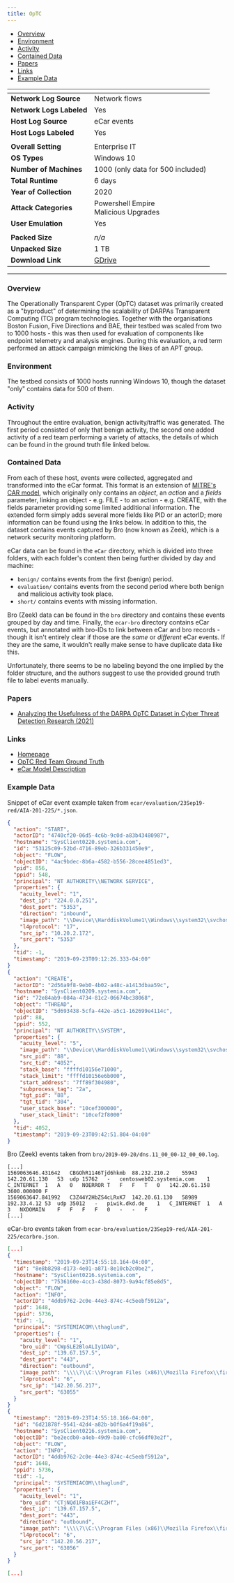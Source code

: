 ```yaml
---
title: OpTC
---
```


- [Overview](#overview)
- [Environment](#environment)
- [Activity](#activity)
- [Contained Data](#contained-data)
- [Papers](#papers)
- [Links](#links)
- [Example Data](#example-data)

| <!-- -->                 | <!-- -->                                                                               |
|--------------------------|----------------------------------------------------------------------------------------|
| **Network Log Source**   | Network flows                                                                          |
| **Network Logs Labeled** | Yes                                                                                    |
| **Host Log Source**      | eCar events                                                                            |
| **Host Logs Labeled**    | Yes                                                                                    |
|                          |                                                                                        |
| **Overall Setting**      | Enterprise IT                                                                          |
| **OS Types**             | Windows 10                                                                             |
| **Number of Machines**   | 1000 (only data for 500 included)                                                      |
| **Total Runtime**        | 6 days                                                                                 |
| **Year of Collection**   | 2020                                                                                   |
| **Attack Categories**    | Powershell Empire<br/>Malicious Upgrades                                               |
| **User Emulation**       | Yes                                                                                    |
|                          |                                                                                        |
| **Packed Size**          | _n/a_                                                                                  |
| **Unpacked Size**        | 1 TB                                                                                   |
| **Download Link**        | [GDrive](https://drive.google.com/drive/u/0/folders/1n3kkS3KR31KUegn42yk3-e6JkZvf0Caa) |

***

### Overview

The Operationally Transparent Cyper (OpTC) dataset was primarily created as a "byproduct" of determining the scalability
of DARPAs Transparent Computing (TC) program technologies.
Together with the organisations Boston Fusion, Five Directions and BAE, their testbed was scaled from two to 1000
hosts - this was then used for evaluation of components like endpoint telemetry and analysis engines.
During this evaluation, a red term performed an attack campaign mimicking the likes of an APT group.

### Environment

The testbed consists of 1000 hosts running Windows 10, though the dataset "only" contains data for 500 of them.

### Activity

Throughout the entire evaluation, benign activity/traffic was generated.
The first period consisted of only that benign activity, the second one added activity of a red team performing a
variety of attacks, the details of which can be found in the ground truth file linked below.

### Contained Data

From each of these host, events were collected, aggregated and transformed into the eCar format.
This format is an extension of [MITRE's CAR model](https://car.mitre.org/wiki/Data_Model), which originally only
contains an _object_, an _action_ and a _fields_ parameter, linking an object - e.g. FILE - to an action - e.g. CREATE,
with the fields parameter providing some limited additional information.
The extended form simply adds several more fields like PID or an actorID;
more information can be found using the links below.
In addition to this, the dataset contains events captured by Bro (now known as Zeek), which is a network security
monitoring platform.

eCar data can be found in the `eCar` directory, which is divided into three folders, with each folder's content then
being further divided by day and machine:

- `benign/` contains events from the first (benign) period.
- `evaluation/` contains events from the second period where both benign and malicious activity took place.
- `short/` contains events with missing information.

Bro (Zeek) data can be found in the `bro` directory and contains these events grouped by day and time.
Finally, the `ecar-bro` directory contains eCar events, but annotated with bro-IDs to link between eCar and bro
records - though it isn't entirely clear if those are the _same_ or _different_ eCar events.
If they are the same, it wouldn't really make sense to have duplicate data like this.

Unfortunately, there seems to be no labeling beyond the one implied by the folder structure, and the authors suggest to
use the provided ground truth file to label events manually.

### Papers

- [Analyzing the Usefulness of the DARPA OpTC Dataset in Cyber Threat Detection Research (2021)](https://doi.org/10.1145/3450569.3463573)

### Links

- [Homepage](https://github.com/FiveDirections/OpTC-data#operationally-transparent-cyber-optc-data-release)
- [OpTC Red Team Ground Truth](https://github.com/FiveDirections/OpTC-data/blob/master/OpTCRedTeamGroundTruth.pdf)
- [eCar Model Description](https://github.com/FiveDirections/OpTC-data/blob/master/ecar.md)

### Example Data

Snippet of eCar event example taken from `ecar/evaluation/23Sep19-red/AIA-201-225/*.json`.

```json
{
  "action": "START",
  "actorID": "4740cf20-06d5-4c6b-9c0d-a83b43480987",
  "hostname": "SysClient0220.systemia.com",
  "id": "53125c09-52bd-4716-89eb-326b331450e9",
  "object": "FLOW",
  "objectID": "4ac9bdec-8b6a-4582-b556-28cee4851ed3",
  "pid": 856,
  "ppid": 548,
  "principal": "NT AUTHORITY\\NETWORK SERVICE",
  "properties": {
    "acuity_level": "1",
    "dest_ip": "224.0.0.251",
    "dest_port": "5353",
    "direction": "inbound",
    "image_path": "\\Device\\HarddiskVolume1\\Windows\\system32\\svchost.exe",
    "l4protocol": "17",
    "src_ip": "10.20.2.172",
    "src_port": "5353"
  },
  "tid": -1,
  "timestamp": "2019-09-23T09:12:26.333-04:00"
}
{
  "action": "CREATE",
  "actorID": "2d56a9f8-9eb0-4b02-a48c-a1413dbaa59c",
  "hostname": "SysClient0209.systemia.com",
  "id": "72e84ab9-084a-4734-81c2-06674bc38068",
  "object": "THREAD",
  "objectID": "5d693438-5cfa-442e-a5c1-162699e4114c",
  "pid": 88,
  "ppid": 552,
  "principal": "NT AUTHORITY\\SYSTEM",
  "properties": {
    "acuity_level": "5",
    "image_path": "\\Device\\HarddiskVolume1\\Windows\\system32\\svchost.exe",
    "src_pid": "88",
    "src_tid": "4052",
    "stack_base": "ffffd10156e71000",
    "stack_limit": "ffffd10156e6b000",
    "start_address": "7ff89f304980",
    "subprocess_tag": "2a",
    "tgt_pid": "88",
    "tgt_tid": "304",
    "user_stack_base": "10cef300000",
    "user_stack_limit": "10cef2f8000"
  },
  "tid": 4052,
  "timestamp": "2019-09-23T09:42:51.804-04:00"
}
```

Bro (Zeek) events taken from `bro/2019-09-20/dns.11_00_00-12_00_00.log`.

```
[...]
1569063646.431642	CBGOhR1146Tjd6hkmb	88.232.210.2	55943	142.20.61.130	53	udp	15762	-	centosweb02.systemia.com	1	C_INTERNET	1	A	0	NOERROR	T	F	F	T	0	142.20.61.158	3600.000000	F
1569063647.841992	C3Z44Y2HbZS4cLRxK7	142.20.61.130	58989	192.33.4.12	53	udp	35012	-	piwik.dkd.de	1	C_INTERNET	1	A	3	NXDOMAIN	F	F	F	F	0	-	-	F
[...]
```

eCar-bro events taken from `ecar-bro/evaluation/23Sep19-red/AIA-201-225/ecarbro.json`.

```json
[...]
{
  "timestamp": "2019-09-23T14:55:18.164-04:00",
  "id": "8e8b8298-d173-4e01-a871-8e10cb2c0be2",
  "hostname": "SysClient0216.systemia.com",
  "objectID": "7536160e-4cc3-438d-8073-9a94cf85e8d5",
  "object": "FLOW",
  "action": "INFO",
  "actorID": "4ddb9762-2c0e-44e3-874c-4c5eebf5912a",
  "pid": 1648,
  "ppid": 5736,
  "tid": -1,
  "principal": "SYSTEMIACOM\\thaglund",
  "properties": {
    "acuity_level": "1",
    "bro_uid": "CWpSLE2BloALIy1DAb",
    "dest_ip": "139.67.157.5",
    "dest_port": "443",
    "direction": "outbound",
    "image_path": "\\\\?\\C:\\Program Files (x86)\\Mozilla Firefox\\firefox.exe",
    "l4protocol": "6",
    "src_ip": "142.20.56.217",
    "src_port": "63055"
  }
}
{
  "timestamp": "2019-09-23T14:55:18.166-04:00",
  "id": "6d21878f-9541-42d4-a82b-b0f6a4f19a86",
  "hostname": "SysClient0216.systemia.com",
  "objectID": "be2ecdb0-a4eb-49d9-ba00-cfc66df03e2f",
  "object": "FLOW",
  "action": "INFO",
  "actorID": "4ddb9762-2c0e-44e3-874c-4c5eebf5912a",
  "pid": 1648,
  "ppid": 5736,
  "tid": -1,
  "principal": "SYSTEMIACOM\\thaglund",
  "properties": {
    "acuity_level": "1",
    "bro_uid": "CTjNQd1FBaiEF4CZHf",
    "dest_ip": "139.67.157.5",
    "dest_port": "443",
    "direction": "outbound",
    "image_path": "\\\\?\\C:\\Program Files (x86)\\Mozilla Firefox\\firefox.exe",
    "l4protocol": "6",
    "src_ip": "142.20.56.217",
    "src_port": "63056"
  }
}

[...]
```
